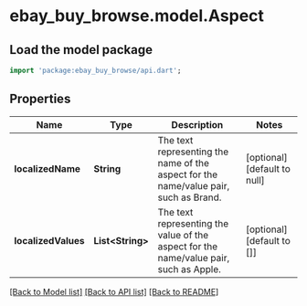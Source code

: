 # ebay_buy_browse.model.Aspect

## Load the model package
```dart
import 'package:ebay_buy_browse/api.dart';
```

## Properties
Name | Type | Description | Notes
------------ | ------------- | ------------- | -------------
**localizedName** | **String** | The text representing the name of the aspect for the name/value pair, such as Brand. | [optional] [default to null]
**localizedValues** | **List&lt;String&gt;** | The text representing the value of the aspect for the name/value pair, such as Apple. | [optional] [default to []]

[[Back to Model list]](../README.md#documentation-for-models) [[Back to API list]](../README.md#documentation-for-api-endpoints) [[Back to README]](../README.md)


